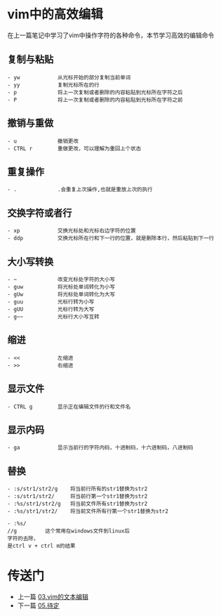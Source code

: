 # vim中的高效编辑

在上一篇笔记中学习了vim中操作字符的各种命令，本节学习高效的编辑命令

## 复制与粘贴

```
- yw            从光标开始的部分复制当前单词
- yy            复制光标所在的行
- p             将上一次复制或者删除的内容粘贴到光标所在字符之后
- P             将上一次复制或者删除的内容粘贴到光标所在字符之前
```

## 撤销与重做

```
- u             撤销更改
- CTRL r        重做更改，可以理解为重回上个状态
```

## 重复操作

```
- .             .会重复上次操作,也就是重放上次的执行
```

## 交换字符或者行

```
- xp            交换光标处和光标右边字符的位置
- ddp           交换光标所在行和下一行的位置，就是删除本行，然后粘贴到下一行
```

## 大小写转换

```
- ~             改变光标处字符的大小写
- guw           将光标处单词转化为小写
- gUw           将光标处单词转化为大写
- guu           光标行转为小写
- gUU           光标行转为大写
- g~~           光标行大小写互转
```

## 缩进

```
- <<            左缩进    
- >>            右缩进
```

## 显示文件

```
- CTRL g        显示正在编辑文件的行和文件名
```

## 显示内码

```
- ga            显示当前行的字符内码，十进制码，十六进制码，八进制码
```

## 替换

```
- :s/str1/str2/g    将当前行所有的str1替换为str2
- :s/str1/str2/     将当前行第一个str1替换为str2
- :%s/str1/str2/g   将当前文件所有str1替换为str2
- :%s/str1/str2/    将当前文件所有行第一个str1替换为str2

- :%s///g         这个常用在windows文件到linux后字符的去除，是ctrl v + ctrl m的结果
```

# 传送门

- 上一篇 [03.vim的文本编辑](03.vim的文本编辑.md)
- 下一篇 [05.待定]()
